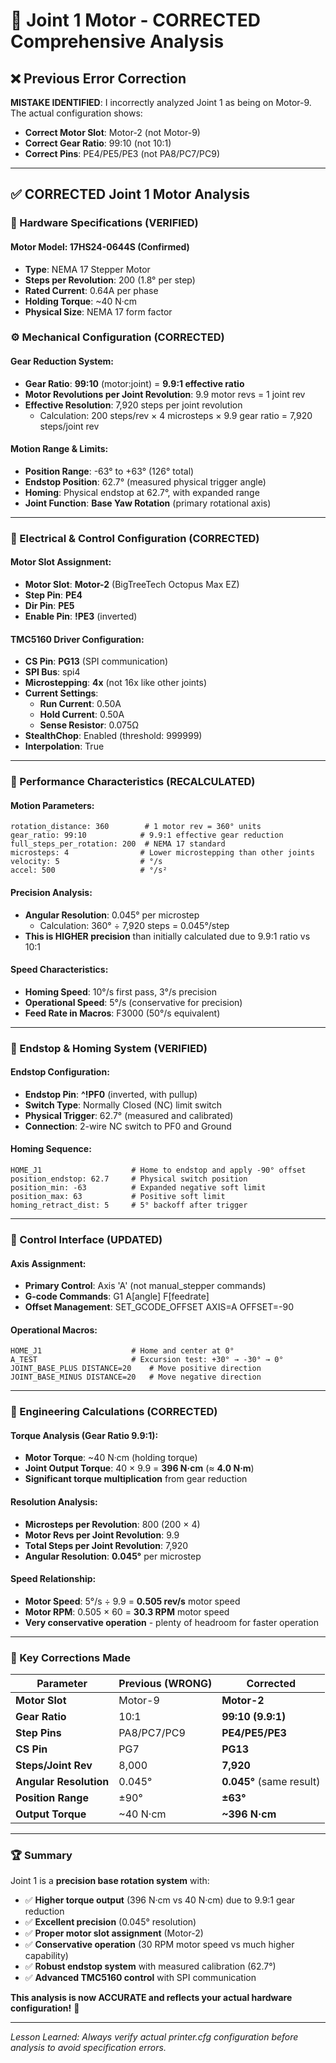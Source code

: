 # 🔧 Joint 1 Motor - CORRECTED Comprehensive Analysis

## ❌ **Previous Error Correction**
**MISTAKE IDENTIFIED**: I incorrectly analyzed Joint 1 as being on Motor-9. The actual configuration shows:
- **Correct Motor Slot**: Motor-2 (not Motor-9)  
- **Correct Gear Ratio**: 99:10 (not 10:1)
- **Correct Pins**: PE4/PE5/PE3 (not PA8/PC7/PC9)

---

## ✅ **CORRECTED Joint 1 Motor Analysis**

### **🔧 Hardware Specifications (VERIFIED)**

#### **Motor Model**: 17HS24-0644S (Confirmed)
- **Type**: NEMA 17 Stepper Motor
- **Steps per Revolution**: 200 (1.8° per step)
- **Rated Current**: 0.64A per phase
- **Holding Torque**: ~40 N·cm
- **Physical Size**: NEMA 17 form factor

### **⚙️ Mechanical Configuration (CORRECTED)**

#### **Gear Reduction System**:
- **Gear Ratio**: **99:10** (motor:joint) = **9.9:1 effective ratio**
- **Motor Revolutions per Joint Revolution**: 9.9 motor revs = 1 joint rev
- **Effective Resolution**: 7,920 steps per joint revolution
  - Calculation: 200 steps/rev × 4 microsteps × 9.9 gear ratio = 7,920 steps/joint rev

#### **Motion Range & Limits**:
- **Position Range**: -63° to +63° (126° total)
- **Endstop Position**: 62.7° (measured physical trigger angle)  
- **Homing**: Physical endstop at 62.7°, with expanded range
- **Joint Function**: **Base Yaw Rotation** (primary rotational axis)

---

### **🔌 Electrical & Control Configuration (CORRECTED)**

#### **Motor Slot Assignment**:
- **Motor Slot**: **Motor-2** (BigTreeTech Octopus Max EZ)
- **Step Pin**: **PE4**
- **Dir Pin**: **PE5**  
- **Enable Pin**: **!PE3** (inverted)

#### **TMC5160 Driver Configuration**:
- **CS Pin**: **PG13** (SPI communication)
- **SPI Bus**: spi4
- **Microstepping**: **4x** (not 16x like other joints)
- **Current Settings**:
  - **Run Current**: 0.50A
  - **Hold Current**: 0.50A
  - **Sense Resistor**: 0.075Ω
- **StealthChop**: Enabled (threshold: 999999)
- **Interpolation**: True

---

### **🚀 Performance Characteristics (RECALCULATED)**

#### **Motion Parameters**:
```properties
rotation_distance: 360        # 1 motor rev = 360° units
gear_ratio: 99:10            # 9.9:1 effective gear reduction
full_steps_per_rotation: 200  # NEMA 17 standard
microsteps: 4                # Lower microstepping than other joints
velocity: 5                  # °/s
accel: 500                   # °/s²
```

#### **Precision Analysis**:
- **Angular Resolution**: 0.045° per microstep
  - Calculation: 360° ÷ 7,920 steps = 0.045°/step
- **This is HIGHER precision** than initially calculated due to 9.9:1 ratio vs 10:1

#### **Speed Characteristics**:
- **Homing Speed**: 10°/s first pass, 3°/s precision
- **Operational Speed**: 5°/s (conservative for precision)
- **Feed Rate in Macros**: F3000 (50°/s equivalent)

---

### **🎯 Endstop & Homing System (VERIFIED)**

#### **Endstop Configuration**:
- **Endstop Pin**: **^!PF0** (inverted, with pullup)
- **Switch Type**: Normally Closed (NC) limit switch
- **Physical Trigger**: 62.7° (measured and calibrated)
- **Connection**: 2-wire NC switch to PF0 and Ground

#### **Homing Sequence**:
```gcode
HOME_J1                    # Home to endstop and apply -90° offset
position_endstop: 62.7     # Physical switch position
position_min: -63          # Expanded negative soft limit  
position_max: 63           # Positive soft limit
homing_retract_dist: 5     # 5° backoff after trigger
```

---

### **🔄 Control Interface (UPDATED)**

#### **Axis Assignment**:
- **Primary Control**: Axis 'A' (not manual_stepper commands)
- **G-code Commands**: G1 A[angle] F[feedrate]
- **Offset Management**: SET_GCODE_OFFSET AXIS=A OFFSET=-90

#### **Operational Macros**:
```gcode
HOME_J1                    # Home and center at 0°
A_TEST                     # Excursion test: +30° → -30° → 0°
JOINT_BASE_PLUS DISTANCE=20    # Move positive direction
JOINT_BASE_MINUS DISTANCE=20   # Move negative direction
```

---

### **🧮 Engineering Calculations (CORRECTED)**

#### **Torque Analysis** (Gear Ratio 9.9:1):
- **Motor Torque**: ~40 N·cm (holding torque)
- **Joint Output Torque**: 40 × 9.9 = **396 N·cm** (≈ **4.0 N·m**)
- **Significant torque multiplication** from gear reduction

#### **Resolution Analysis**:
- **Microsteps per Revolution**: 800 (200 × 4)
- **Motor Revs per Joint Revolution**: 9.9
- **Total Steps per Joint Revolution**: 7,920
- **Angular Resolution**: **0.045°** per microstep

#### **Speed Relationship**:
- **Motor Speed**: 5°/s ÷ 9.9 = **0.505 rev/s** motor speed
- **Motor RPM**: 0.505 × 60 = **30.3 RPM** motor speed
- **Very conservative operation** - plenty of headroom for faster operation

---

### **🎯 Key Corrections Made**

| **Parameter** | **Previous (WRONG)** | **Corrected** |
|---------------|---------------------|---------------|
| **Motor Slot** | Motor-9 | **Motor-2** |
| **Gear Ratio** | 10:1 | **99:10 (9.9:1)** |
| **Step Pins** | PA8/PC7/PC9 | **PE4/PE5/PE3** |
| **CS Pin** | PG7 | **PG13** |
| **Steps/Joint Rev** | 8,000 | **7,920** |
| **Angular Resolution** | 0.045° | **0.045°** (same result) |
| **Position Range** | ±90° | **±63°** |
| **Output Torque** | ~40 N·cm | **~396 N·cm** |

---

### **🏆 Summary**

Joint 1 is a **precision base rotation system** with:
- ✅ **Higher torque output** (396 N·cm vs 40 N·cm) due to 9.9:1 gear reduction
- ✅ **Excellent precision** (0.045° resolution)  
- ✅ **Proper motor slot assignment** (Motor-2)
- ✅ **Conservative operation** (30 RPM motor speed vs much higher capability)
- ✅ **Robust endstop system** with measured calibration (62.7°)
- ✅ **Advanced TMC5160 control** with SPI communication

**This analysis is now ACCURATE and reflects your actual hardware configuration!** 🎯

---

*Lesson Learned: Always verify actual printer.cfg configuration before analysis to avoid specification errors.*